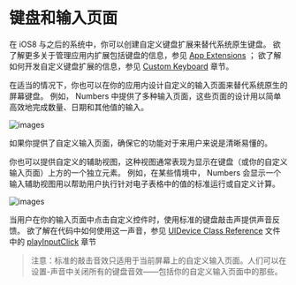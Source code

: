# 键盘和输入页面

在 iOS8 与之后的系统中，你可以创建自定义键盘扩展来替代系统原生键盘。
欲了解更多关于管理应用内扩展包括键盘的信息，参见 [App Extensions](extensions.md) ；
欲了解如何开发自定义键盘扩展的信息，参见 [Custom Keyboard](https://developer.apple.com/library/ios/documentation/General/Conceptual/ExtensibilityPG/Keyboard.html#//apple_ref/doc/uid/TP40014214-CH16) 章节。

在适当的情况下，你也可以在你的应用内设计自定义的输入页面来替代系统原生的屏幕键盘。
例如， Numbers 中提供了多种输入页面，这些页面的设计用以简单高效地完成数量、日期和其他值的输入。

![images](images/input_view_2x.png)
 
如果你提供了自定义输入页面，确保它的功能对于来用户来说是清晰易懂的。

你也可以提供自定义的辅助视图，这种视图通常表现为显示在键盘（或你的自定义输入页面）上方的一个独立元素。
例如，在某些情境中， Numbers 会显示一个输入辅助视图用以帮助用户执行针对电子表格中的值的标准运行或自定义计算。

![images](images/input_accessory2_2x.png)
 
当用户在你的输入页面中点击自定义控件时，使用标准的键盘敲击声提供声音反馈。
欲了解在代码中如何使用这一声音，参见 [UIDevice Class Reference](https://developer.apple.com/library/ios/documentation/UIKit/Reference/UIDevice_Class/index.html#//apple_ref/doc/uid/TP40006902) 文件中的 [playInputClick](https://developer.apple.com/library/ios/documentation/UIKit/Reference/UIDevice_Class/index.html#//apple_ref/occ/instm/UIDevice/playInputClick) 章节

>注意：标准的敲击音效只适用于当前屏幕上的自定义输入页面。人们可以在设置-声音中关闭所有的键盘音效——包括你的自定义输入页面中的那些。
